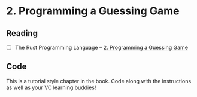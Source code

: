 # 2. Programming a Guessing Game

## Reading

- [ ] The Rust Programming Language – [2. Programming a Guessing Game](https://doc.rust-lang.org/book/ch02-00-guessing-game-tutorial.html)

## Code

This is a tutorial style chapter in the book. Code along with the instructions as well as your VC learning buddies!
